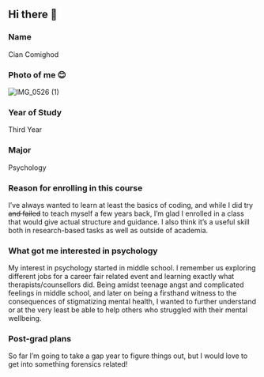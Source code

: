 ## Hi there 👋

### Name

Cian Comighod

### Photo of me :blush:

![IMG_0526 (1)](https://github.com/user-attachments/assets/57a0d891-c3c4-41dc-825c-c581488c149a)

### Year of Study

Third Year

### Major

Psychology

### Reason for enrolling in this course

I’ve always wanted to learn at least the basics of coding, and while I did try ~~and failed~~ to teach myself a few years back, I’m glad I enrolled in a class that would give actual structure and guidance. I also think it’s a useful skill both in research-based tasks as well as outside of academia.

### What got me interested in psychology

My interest in psychology started in middle school. I remember us exploring different jobs for a career fair related event and learning exactly what therapists/counsellors did. Being amidst teenage angst and complicated feelings in middle school, and later on being a firsthand witness to the consequences of stigmatizing mental health, I wanted to further understand or at the very least be able to help others who struggled with their mental wellbeing.

### Post-grad plans

So far I’m going to take a gap year to figure things out, but I would love to get into something forensics related!
